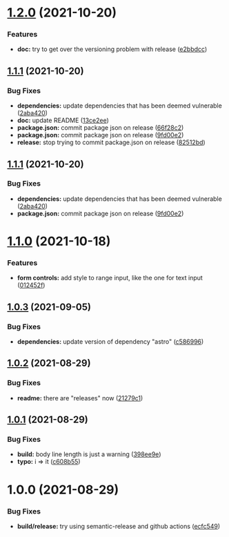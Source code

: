 # [1.2.0](https://github.com/npup/css-to-go/compare/v1.1.1...v1.2.0) (2021-10-20)


### Features

* **doc:** try to get over the versioning problem with release ([e2bbdcc](https://github.com/npup/css-to-go/commit/e2bbdcc0dd98ac1f86aecde863d370ef31626dfb))

## [1.1.1](https://github.com/npup/css-to-go/compare/v1.1.0...v1.1.1) (2021-10-20)


### Bug Fixes

* **dependencies:** update dependencies that has been deemed vulnerable ([2aba420](https://github.com/npup/css-to-go/commit/2aba420adabb63a78382a5c1448daad23eeab068))
* **doc:** update README ([13ce2ee](https://github.com/npup/css-to-go/commit/13ce2ee361b377701735b3dddfcee758cbfbe1e7))
* **package.json:** commit package json on release ([66f28c2](https://github.com/npup/css-to-go/commit/66f28c2270ae8e74111670f11940c76b6b0c922d))
* **package.json:** commit package json on release ([9fd00e2](https://github.com/npup/css-to-go/commit/9fd00e2b2e63083043041d394a70e90a5c1f3ce7))
* **release:** stop trying to commit package.json on release ([82512bd](https://github.com/npup/css-to-go/commit/82512bdc13b6a536a05460438f463f98706be6ad))

## [1.1.1](https://github.com/npup/css-to-go/compare/v1.1.0...v1.1.1) (2021-10-20)


### Bug Fixes

* **dependencies:** update dependencies that has been deemed vulnerable ([2aba420](https://github.com/npup/css-to-go/commit/2aba420adabb63a78382a5c1448daad23eeab068))
* **package.json:** commit package json on release ([9fd00e2](https://github.com/npup/css-to-go/commit/9fd00e2b2e63083043041d394a70e90a5c1f3ce7))

# [1.1.0](https://github.com/npup/css-to-go/compare/v1.0.3...v1.1.0) (2021-10-18)


### Features

* **form controls:** add style to range input, like the one for text input ([012452f](https://github.com/npup/css-to-go/commit/012452fd23f7c169c68122d735a5920acc62c27d))

## [1.0.3](https://github.com/npup/css-to-go/compare/v1.0.2...v1.0.3) (2021-09-05)


### Bug Fixes

* **dependencies:** update version of dependency "astro" ([c586996](https://github.com/npup/css-to-go/commit/c586996bcc5e6e8faab2e45ce2b16833408cbaf7))

## [1.0.2](https://github.com/npup/css-to-go/compare/v1.0.1...v1.0.2) (2021-08-29)


### Bug Fixes

* **readme:** there are "releases" now ([21279c1](https://github.com/npup/css-to-go/commit/21279c1b474ca386655ade188465fff0b48deab0))

## [1.0.1](https://github.com/npup/css-to-go/compare/v1.0.0...v1.0.1) (2021-08-29)


### Bug Fixes

* **build:** body line length is just a warning ([398ee9e](https://github.com/npup/css-to-go/commit/398ee9ed3757baaaf3a42deb9910d942c31b24b2))
* **typo:** i => it ([c608b55](https://github.com/npup/css-to-go/commit/c608b55a195814c2814f0171ede0a1fb87adb8c3))

# 1.0.0 (2021-08-29)


### Bug Fixes

* **build/release:** try using semantic-release and github actions ([ecfc549](https://github.com/npup/css-to-go/commit/ecfc5491f3fc8abb9cbbddad7421bf1d7b093466))
